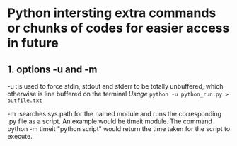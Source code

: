 # Python intersting extra commands or chunks of codes for easier access in future

## 1. options -u and -m
-u 
:is used to force stdin, stdout and stderr to be totally unbuffered, which otherwise is line buffered on the terminal
*Usage*
``` python -u python_run.py > outfile.txt ```

-m 
:searches sys.path for the named module and runs the corresponding .py file as a script. An example would be timeit module. 
The command python -m timeit "python script" would return the time taken for the script to execute.
